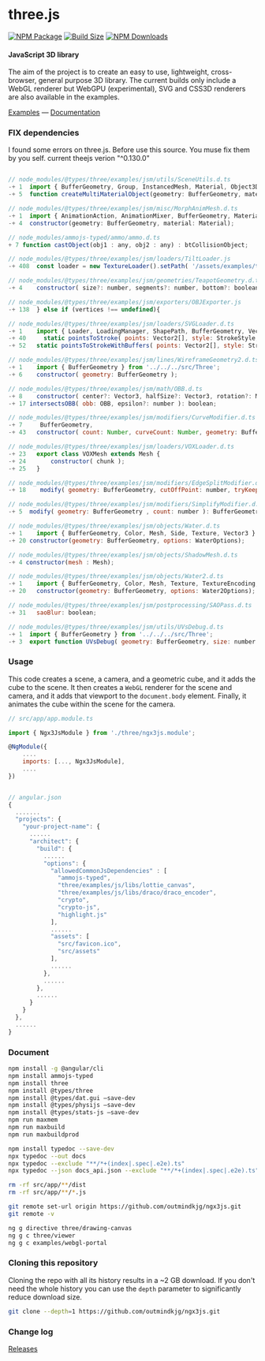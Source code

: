 three.js
========

[![NPM Package][npm]][npm-url]
[![Build Size][build-size]][build-size-url]
[![NPM Downloads][npm-downloads]][npmtrends-url]

#### JavaScript 3D library ####

The aim of the project is to create an easy to use, lightweight, cross-browser, general purpose 3D library. The current builds only include a WebGL renderer but WebGPU (experimental), SVG and CSS3D renderers are also available in the examples.

[Examples](https://outmindkjg.github.io/ngx3js-doc/#/examples/) &mdash;
[Documentation](https://outmindkjg.github.io/ngx3js-doc/#/docs)

### FIX dependencies ###
I found some errors on three.js. Before use this source. You muse fix them by you self.
current theejs verion "^0.130.0"

```javascript

// node_modules/@types/three/examples/jsm/utils/SceneUtils.d.ts
-+ 1  import { BufferGeometry, Group, InstancedMesh, Material, Object3D, Scene } from '../../../src/Three';
-+ 5  function createMultiMaterialObject(geometry: BufferGeometry, materials: Material[]): Group;

// node_modules/@types/three/examples/jsm/misc/MorphAnimMesh.d.ts
-+ 1  import { AnimationAction, AnimationMixer, BufferGeometry, Material, Mesh } from '../../../src/Three';
-+ 4  constructor(geometry: BufferGeometry, material: Material);

// node_modules/ammojs-typed/ammo/ammo.d.ts
+ 7	function castObject(obj1 : any, obj2 : any) : btCollisionObject;

// node_modules/@types/three/examples/jsm/loaders/TiltLoader.js
-+ 408	const loader = new TextureLoader().setPath( '/assets/examples/textures/tiltbrush/' );

// node_modules/@types/three/examples/jsm/geometries/TeapotGeometry.d.ts
-+ 4 	constructor( size?: number, segments?: number, bottom?: boolean, lid?: boolean, body?: boolean, fitLid?: boolean, blinn?: boolean );

// node_modules/@types/three/examples/jsm/exporters/OBJExporter.js
-+ 138 	} else if (vertices !== undefined){

// node_modules/@types/three/examples/jsm/loaders/SVGLoader.d.ts
-+ 1 	import { Loader, LoadingManager, ShapePath, BufferGeometry, Vector2, Shape } from '../../../src/Three';
-+ 40	  static pointsToStroke( points: Vector2[], style: StrokeStyle, arcDivisions?: number, minDistance?: number ): BufferGeometry;
-+ 52   static pointsToStrokeWithBuffers( points: Vector2[], style: StrokeStyle, arcDivisions?: number, minDistance?: number, vertices?: number[], normals?: number[], uvs?: number[], vertexOffset?: number ): number;

// node_modules/@types/three/examples/jsm/lines/WireframeGeometry2.d.ts
-+ 1 	import { BufferGeometry } from '../../../src/Three';
-+ 6 	constructor( geometry: BufferGeometry );

// node_modules/@types/three/examples/jsm/math/OBB.d.ts
-+ 8 	constructor( center?: Vector3, halfSize?: Vector3, rotation?: Matrix3 );
-+ 17 intersectsOBB( obb: OBB, epsilon?: number ): boolean;

// node_modules/@types/three/examples/jsm/modifiers/CurveModifier.d.ts
-+ 7	 BufferGeometry,
-+ 43   constructor( count: Number, curveCount: Number, geometry: BufferGeometry, material: Material );

// node_modules/@types/three/examples/jsm/loaders/VOXLoader.d.ts
-+ 23   export class VOXMesh extends Mesh {
-+ 24   	constructor( chunk );
-+ 25   }

// node_modules/@types/three/examples/jsm/modifiers/EdgeSplitModifier.d.ts
-+ 18	 modify( geometry: BufferGeometry, cutOffPoint: number, tryKeepNormals: boolean ): BufferGeometry;

// node_modules/@types/three/examples/jsm/modifiers/SimplifyModifier.d.ts
-+ 5  modify( geometry: BufferGeometry , count: number ): BufferGeometry;

// node_modules/@types/three/examples/jsm/objects/Water.d.ts
-+ 1 	import { BufferGeometry, Color, Mesh, Side, Texture, Vector3 } from '../../../src/Three';
-+ 20 constructor(geometry: BufferGeometry, options: WaterOptions);

// node_modules/@types/three/examples/jsm/objects/ShadowMesh.d.ts
-+ 4 constructor(mesh : Mesh);

// node_modules/@types/three/examples/jsm/objects/Water2.d.ts
-+ 1 	import { BufferGeometry, Color, Mesh, Texture, TextureEncoding, Vector2 } from '../../../src/Three';
-+ 20 	constructor(geometry: BufferGeometry, options: Water2Options);

// node_modules/@types/three/examples/jsm/postprocessing/SAOPass.d.ts
-+ 31 	saoBlur: boolean;

// node_modules/@types/three/examples/jsm/utils/UVsDebug.d.ts
-+ 1  import { BufferGeometry } from '../../../src/Three';
-+ 3  export function UVsDebug( geometry: BufferGeometry, size: number ): HTMLCanvasElement;


```

### Usage ###

This code creates a scene, a camera, and a geometric cube, and it adds the cube to the scene. It then creates a `WebGL` renderer for the scene and camera, and it adds that viewport to the `document.body` element. Finally, it animates the cube within the scene for the camera.

```javascript
// src/app/app.module.ts

import { Ngx3JsModule } from './three/ngx3js.module';

@NgModule({
	....
	imports: [..., Ngx3JsModule],
	....
})


// angular.json
{
  .......
  "projects": {
    "your-project-name": {
      ......
      "architect": {
        "build": {
		  ......
          "options": {
            "allowedCommonJsDependencies" : [
              "ammojs-typed",
              "three/examples/js/libs/lottie_canvas",
              "three/examples/js/libs/draco/draco_encoder",
              "crypto",
              "crypto-js",
              "highlight.js"
            ],
		    ......
            "assets": [
              "src/favicon.ico",
              "src/assets"
            ],
		    ......
          },
	      ......
        },
	    ......
      }
    }
  },
  ......
}
```

### Document ###
```sh
npm install -g @angular/cli
npm install ammojs-typed
npm install three
npm install @types/three
npm install @types/dat.gui –save-dev
npm install @types/physijs –save-dev
npm install @types/stats-js –save-dev
npm run maxmem
npm run maxbuild
npm run maxbuildprod

npm install typedoc --save-dev
npx typedoc --out docs
npx typedoc --exclude "**/*+(index|.spec|.e2e).ts"
npx typedoc --json docs_api.json --exclude "**/*+(index|.spec|.e2e).ts"

rm -rf src/app/**/dist
rm -rf src/app/**/*.js

git remote set-url origin https://github.com/outmindkjg/ngx3js.git
git remote -v

ng g directive three/drawing-canvas
ng g c three/viewer
ng g c examples/webgl-portal
```


### Cloning this repository ###

Cloning the repo with all its history results in a ~2 GB download. If you don't need the whole history you can use the `depth` parameter to significantly reduce download size.

```sh
git clone --depth=1 https://github.com/outmindkjg/ngx3js.git
```

### Change log ###

[Releases](https://github.com/outmindkjg/ngx3js/releases)


[npm]: https://img.shields.io/npm/v/ngx3js
[npm-url]: https://www.npmjs.com/package/ngx3js
[build-size]: https://badgen.net/bundlephobia/minzip/ngx3js
[build-size-url]: https://bundlephobia.com/result?p=ngx3js
[npm-downloads]: https://img.shields.io/npm/dw/ngx3js
[npmtrends-url]: https://www.npmtrends.com/ngx3js
